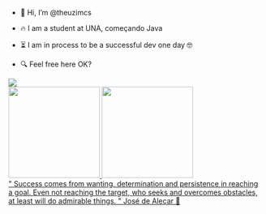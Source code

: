 - 👋 Hi, I’m @theuzimcs

- 🔥 I am a student at UNA, começando Java

- ⏳ I am in process to be a successful dev one day 🤓

- 🔍 Feel free here OK?

<div>
  <a href="https://instagram.com/theuzimv" target="_blank"> <img src = "https://img.shields.io/badge/-Instagram-%23E4405F?style=for-the- emblema & logo = instagram & logoColor = white "target =" _ blank "> </a
  <div>

 <div>
   <a href="https://github.com/theuzimcs"> 
<img height = "180em" src = "https://github-readme-stats.vercel.app/api?username=theuzimcs&show_icons=true&theme=dracula&include_all_commits=true&count_private=true" />
  <img height = "180em" src = "https://github-readme-stats.vercel.app/api/top-langs/?username=theuzimcs&layout=compact&langs_count=7&theme=dracula" />
</div>
"
Success comes from wanting, determination and persistence in reaching a goal. Even not reaching the target, who seeks and overcomes obstacles, at least will do admirable things. "  José de Alecar 
🧐

